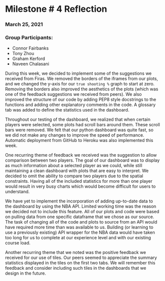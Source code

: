 # Milestone # 4 Reflection

### March 25, 2021

### Group Participants:
- Connor Fairbanks
- Tony Zhou
- Graham Kerford
- Naveen Chalasani

During this week, we decided to implement some of the suggestions we received from Firas. We removed the borders of the iframes from our plots, and we changed the y-axis for our `true shooting %` graph to start at zero. Removing the borders also improved the aesthetics of the plots (which was one of the feedback suggestions we received from peers). We also improved the structure of our code by adding PEP8 style docstrings to the functions and adding other explanatory comments in the code. A glossary tab was added to define the statistics used in the dashboard. 

Throughout our testing of the dashboard, we realized that when certain players were selected, some plots had scroll bars around them. These scroll bars were removed. We felt that our python dashboard was quite fast, so we did not make any changes to improve the speed of performance. Automatic deployment from GitHub to Heroku was also implemented this week. 

One recurring theme of feedback we received was the suggestion to allow comparison between two players. The goal of our dashboard was to display as much information about a selected player as we could, while still maintaining a clean dashboard with plots that are easy to interpret. We decided to omit the ability to compare two players due to the spatial constraints. Having all of the included statistics for more than one player would result in very busy charts which would become difficult for users to understand.

We have yet to implement the incorporation of adding up-to-date data to the dashboard by using the NBA API. Limited working time was the reason we decided not to include this feature. All of our plots and code were based on pulling data from one specific dataframe that we chose as our source. The task of changing all of the code and plots to source from an API would have required more time than was available to us. Building (or learning to use a previously existing) API wrapper for the NBA data would have taken too long for us to complete at our experience level and with our existing course load. 

Another recurring theme that we noted was the positive feedback we received for our use of tiles. Our peers seemed to appreciate the summary statistics displayed in the tiles on the first two tabs. We will remember this feedback and consider including such tiles in the dashboards that we design in the future. 
